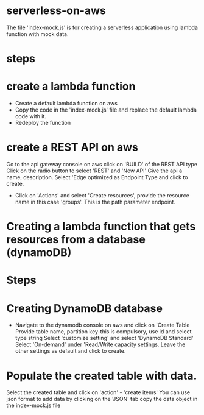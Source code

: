 # serverless-on-aws
The file 'index-mock.js' is for creating a serverless application using lambda function with mock data.

# steps
# create a lambda function
- Create a default lambda function on aws
- Copy the code in the 'index-mock.js' file and replace the default lambda code with it.
- Redeploy the function

# create a REST API on aws
Go to the api gateway console on aws 
click on 'BUILD' of the REST API type
Click on the radio button to select 'REST' and 'New API'
Give the api a name, description. Select 'Edge optimized as Endpoint Type and click to create.
- Click on 'Actions' and select 'Create resources', provide the resource name in this case 'groups'. This is the path parameter endpoint.

# Creating a lambda function that gets resources from a database (dynamoDB)

# Steps
# Creating DynamoDB database
- Navigate to the dynamodb console on aws and click on 'Create Table
Provide table name, partition key-this is compulsory, use id and select type string
Select 'customize setting' and select 'DynamoDB Standard'
Select 'On-demand' under 'Read/Write capacity settings.
Leave the other settings as default and click to create.

# Populate the created table with data.
Select the created table and click on 'action' - 'create items'
You can use json format to add data by clicking on the 'JSON' tab
copy the data object in the index-mock.js file
